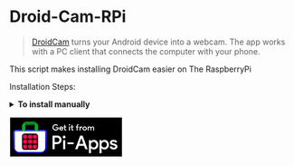 # Droid-Cam-RPi


> [DroidCam](https://www.dev47apps.com/) turns your Android device into a webcam. The app works with a PC client that connects the computer with your phone. 


This script makes installing DroidCam easier on The RaspberryPi


Installation Steps:
<details>
<summary><b>To install manually</b> </summary>
To manually install DroidCam:
 
```
sudo apt install cmake raspberrypi-kernel-headers libplist-dev libavutil-dev libswscale-dev libswscale-dev libspeex-dev libusbmuxd-dev libasound2-dev libappindicator3-dev make gcc pkg-config
git clone https://github.com/open-sorcerer64/Droid-Cam-RPi.git
cd Droid-Cam-RPi
sudo dpkg -i libjpeg-turbo_2.1.3_armhf.deb
sudo bash install.sh
```
</details>



[![badge](https://github.com/Botspot/pi-apps/blob/master/icons/badge.png?raw=true)](https://github.com/Botspot/pi-apps)  




